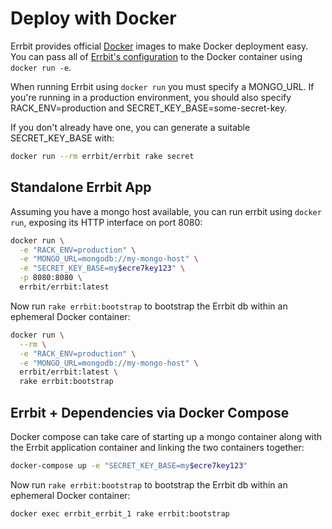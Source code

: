 # Deploy with Docker

Errbit provides official [Docker](https://www.docker.com/) images to
make Docker deployment easy. You can pass all of [Errbit's
configuration](docs/configuration.md) to the Docker container using
`docker run -e`.

When running Errbit using `docker run` you must specify a MONGO_URL. If you're
running in a production environment, you should also specify
RACK_ENV=production and SECRET_KEY_BASE=some-secret-key.

If you don't already have one, you can generate a suitable SECRET_KEY_BASE
with:
```bash
docker run --rm errbit/errbit rake secret
```

## Standalone Errbit App

Assuming you have a mongo host available, you can run errbit using `docker
run`, exposing its HTTP interface on port 8080:
```bash
docker run \
  -e "RACK_ENV=production" \
  -e "MONGO_URL=mongodb://my-mongo-host" \
  -e "SECRET_KEY_BASE=my$ecre7key123" \
  -p 8080:8080 \
  errbit/errbit:latest
```

Now run `rake errbit:bootstrap` to bootstrap the Errbit db within an ephemeral
Docker container:

```bash
docker run \
  --rm \
  -e "RACK_ENV=production" \
  -e "MONGO_URL=mongodb://my-mongo-host" \
  errbit/errbit:latest \
  rake errbit:bootstrap
```

## Errbit + Dependencies via Docker Compose

Docker compose can take care of starting up a mongo container along with the
Errbit application container and linking the two containers together:

```bash
docker-compose up -e "SECRET_KEY_BASE=my$ecre7key123"
```

Now run `rake errbit:bootstrap` to bootstrap the Errbit db within an ephemeral
Docker container:

```bash
docker exec errbit_errbit_1 rake errbit:bootstrap
```
